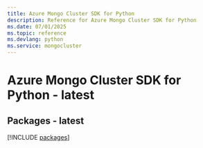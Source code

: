 ```yaml
---
title: Azure Mongo Cluster SDK for Python
description: Reference for Azure Mongo Cluster SDK for Python
ms.date: 07/01/2025
ms.topic: reference
ms.devlang: python
ms.service: mongocluster
---
```

# Azure Mongo Cluster SDK for Python - latest
## Packages - latest
[!INCLUDE [packages](mongo-cluster-index.md)]